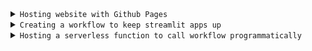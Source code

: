 <details>
<summary><code>Hosting website with Github Pages</code></summary>
</details>
<details>
<summary><code>Creating a workflow to keep streamlit apps up</code></summary>
</details>
<details>
<summary><code>Hosting a serverless function to call workflow programmatically</code></summary>
Read more at [api/readme.md](api/readme.md)
  
[var-github.github.io/api](https://github.com/var-github/var-github.github.io/tree/main/api)
</details>
